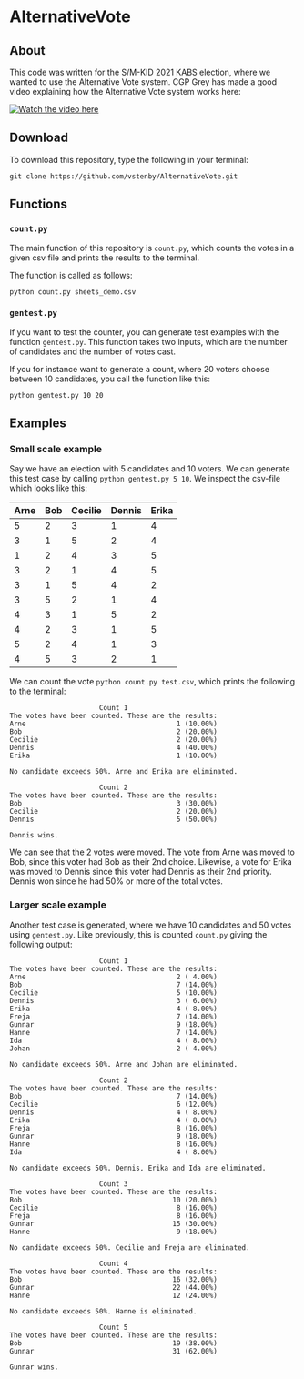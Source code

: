 # AlternativeVote

## About 

This code was written for the S/M-KID 2021 KABS election, where we wanted to use the Alternative Vote system. CGP Grey has made a good video explaining how the Alternative Vote system works here:

[![Watch the video here](https://img.youtube.com/vi/3Y3jE3B8HsE/maxresdefault.jpg)](https://www.youtube.com/watch?v=3Y3jE3B8HsE)


## Download 

To download this repository, type the following in your terminal:
  
`` git clone https://github.com/vstenby/AlternativeVote.git ``

## Functions

### `count.py`

The main function of this repository is `count.py`, which counts the votes in a given csv file and prints the results to the terminal. 

The function is called as follows:

``python count.py sheets_demo.csv``

### `gentest.py`

If you want to test the counter, you can generate test examples with the function `gentest.py`. 
This function takes two inputs, which are the number of candidates and the number of votes cast.

If you for instance want to generate a count, where 20 voters choose between 10 candidates, you call the function like this: 

``python gentest.py 10 20``

## Examples

### Small scale example 

Say we have an election with 5 candidates and 10 voters. We can generate this test case by calling `python gentest.py 5 10`. We inspect the csv-file which looks like this:

|Arne|Bob|Cecilie|Dennis|Erika|
|----|---|-------|------|-----|
|5   |2  |3      |1     |4    |
|3   |1  |5      |2     |4    |
|1   |2  |4      |3     |5    |
|3   |2  |1      |4     |5    |
|3   |1  |5      |4     |2    |
|3   |5  |2      |1     |4    |
|4   |3  |1      |5     |2    |
|4   |2  |3      |1     |5    |
|5   |2  |4      |1     |3    |
|4   |5  |3      |2     |1    |

We can count the vote `python count.py test.csv`, which prints the following to the terminal:

```
                      Count 1                      
The votes have been counted. These are the results:
Arne                                     1 (10.00%)
Bob                                      2 (20.00%)
Cecilie                                  2 (20.00%)
Dennis                                   4 (40.00%)
Erika                                    1 (10.00%)

No candidate exceeds 50%. Arne and Erika are eliminated.

                      Count 2                      
The votes have been counted. These are the results:
Bob                                      3 (30.00%)
Cecilie                                  2 (20.00%)
Dennis                                   5 (50.00%)

Dennis wins.
```
We can see that the 2 votes were moved. The vote from Arne was moved to Bob, since this voter had Bob as their 2nd choice. Likewise, a vote for Erika was moved to Dennis since this voter had Dennis as their 2nd priority. Dennis won since he had 50% or more of the total votes. 

### Larger scale example

Another test case is generated, where we have 10 candidates and 50 votes using `gentest.py`. Like previously, this is counted `count.py` giving the following output:

```
                      Count 1                      
The votes have been counted. These are the results:
Arne                                     2 ( 4.00%)
Bob                                      7 (14.00%)
Cecilie                                  5 (10.00%)
Dennis                                   3 ( 6.00%)
Erika                                    4 ( 8.00%)
Freja                                    7 (14.00%)
Gunnar                                   9 (18.00%)
Hanne                                    7 (14.00%)
Ida                                      4 ( 8.00%)
Johan                                    2 ( 4.00%)

No candidate exceeds 50%. Arne and Johan are eliminated.

                      Count 2                      
The votes have been counted. These are the results:
Bob                                      7 (14.00%)
Cecilie                                  6 (12.00%)
Dennis                                   4 ( 8.00%)
Erika                                    4 ( 8.00%)
Freja                                    8 (16.00%)
Gunnar                                   9 (18.00%)
Hanne                                    8 (16.00%)
Ida                                      4 ( 8.00%)

No candidate exceeds 50%. Dennis, Erika and Ida are eliminated.

                      Count 3                      
The votes have been counted. These are the results:
Bob                                     10 (20.00%)
Cecilie                                  8 (16.00%)
Freja                                    8 (16.00%)
Gunnar                                  15 (30.00%)
Hanne                                    9 (18.00%)

No candidate exceeds 50%. Cecilie and Freja are eliminated.

                      Count 4                      
The votes have been counted. These are the results:
Bob                                     16 (32.00%)
Gunnar                                  22 (44.00%)
Hanne                                   12 (24.00%)

No candidate exceeds 50%. Hanne is eliminated.

                      Count 5                      
The votes have been counted. These are the results:
Bob                                     19 (38.00%)
Gunnar                                  31 (62.00%)

Gunnar wins.
```
